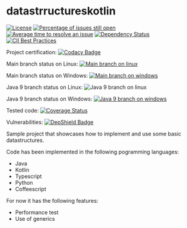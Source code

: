 # datastrructureskotlin

[![License](https://img.shields.io/badge/license-LGPL--3-blue.svg)](LICENSE)  [![Percentage of issues still open](http://isitmaintained.com/badge/open/javatlacati/datastrructureskotlin.svg)](http://isitmaintained.com/project/javatlacati/datastrructureskotlin "Percentage of issues still open")  [![Average time to resolve an issue](http://isitmaintained.com/badge/resolution/javatlacati/datastrructureskotlin.svg)](http://isitmaintained.com/project/javatlacati/datastrructureskotlin "Average time to resolve an issue")  [![Dependency Status](https://dependencyci.com/github/javatlacati/datastrructureskotlin/badge)](https://dependencyci.com/github/javatlacati/datastrructureskotlin) [![CII Best Practices](https://bestpractices.coreinfrastructure.org/projects/1697/badge)](https://bestpractices.coreinfrastructure.org/projects/1697)

Project certification: [![Codacy Badge](https://api.codacy.com/project/badge/Grade/1982905827e64fcbbb83e6dfd892c048)](https://www.codacy.com/app/javatlacati/datastrructureskotlin?utm_source=github.com&amp;utm_medium=referral&amp;utm_content=javatlacati/datastrructureskotlin&amp;utm_campaign=Badge_Grade)

Main branch status on Linux:  [![Main branch on linux](https://travis-ci.org/javatlacati/dskt.svg?branch=master)](https://travis-ci.org/javatlacati/dskt)

Main branch status on Windows:  [![Main branch on windows](https://ci.appveyor.com/api/projects/status/yw2b2tlfivfs1vj3/branch/master?svg=true)](https://ci.appveyor.com/project/javatlacati/datastrructureskotlin?branch=master)

Java 9 branch status on Linux: ![Java 9 branch on linux](https://api.travis-ci.org/javatlacati/dskt.svg?branch=Java9)

Java 9 branch status on Windows:  [![Java 9 branch on windows](https://ci.appveyor.com/api/projects/status/yw2b2tlfivfs1vj3/branch/Java9?svg=true)](https://ci.appveyor.com/project/javatlacati/datastrructureskotlin?branch=Java9)

Tested code: [![Coverage Status](https://coveralls.io/repos/github/javatlacati/datastrructureskotlin/badge.svg?branch=master)](https://coveralls.io/github/javatlacati/datastrructureskotlin?branch=master)

Vulnerabilities: [![DepShield Badge](https://depshield.sonatype.org/badges/javatlacati/dskt/depshield.svg)](https://depshield.github.io)

Sample project that showcases how to implement and use some basic datastructures.

Code has been implemented in the following pogramming languages:

* Java
* Kotlin
* Typescript
* Python
* Coffeescript

For now it has the following features:

* Performance test
* Use of generics
